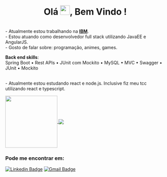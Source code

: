 <h1 align="center">Olá <img src="https://raw.githubusercontent.com/kaueMarques/kaueMarques/master/hi.gif" width="30px">, Bem Vindo !</h1>

<br/>- Atualmente estou trabalhando na **[IBM](https://www.ibm.com/br-pt)**. 
<br/>- Estou atuando como desenvolvedor full stack utilizando JavaEE e AngularJS.
<br/>- Gosto de falar sobre: programação, animes, games.

**Back end skills**:<br/>
Spring Boot •  Rest APIs • JUnit com Mockito • MySQL • MVC • Swagger • JUnit • Mockito

<br/>- Atualmente estou estudando react e node.js. Inclusive fiz meu tcc utilizando react e typescript.


<a href="https://github.com/anuraghazra/github-readme-stats">
  <img align="center" height="164" src="https://github-readme-stats.vercel.app/api?username=jefersonbitencourtv&show_icons=true&theme=tokyonight" />
</a>
<a href="https://github.com/anuraghazra/convoychat">
  <img align="center" src="https://github-readme-stats.vercel.app/api/top-langs/?username=jefersonbitencourtv&layout=compact&theme=tokyonight" />
</a>



### Pode me encontrar em:
[![Linkedin Badge](https://img.shields.io/badge/-Find%20me%20on%20Linkedin-6A5ACD?style=flat-square&logo=Linkedin&logoColor=white&link=https://www.linkedin.com/in/jeferson-bitencourt/)](https://www.linkedin.com/in/jeferson-bitencourt/)
[![Gmail Badge](https://img.shields.io/badge/-Send%20me%20an%20email-6A5ACD?style=flat-square&logo=Gmail&logoColor=white&link=mailto:jeferson@hotmail.com)](mailto:jeferson267@hotmail.com)
